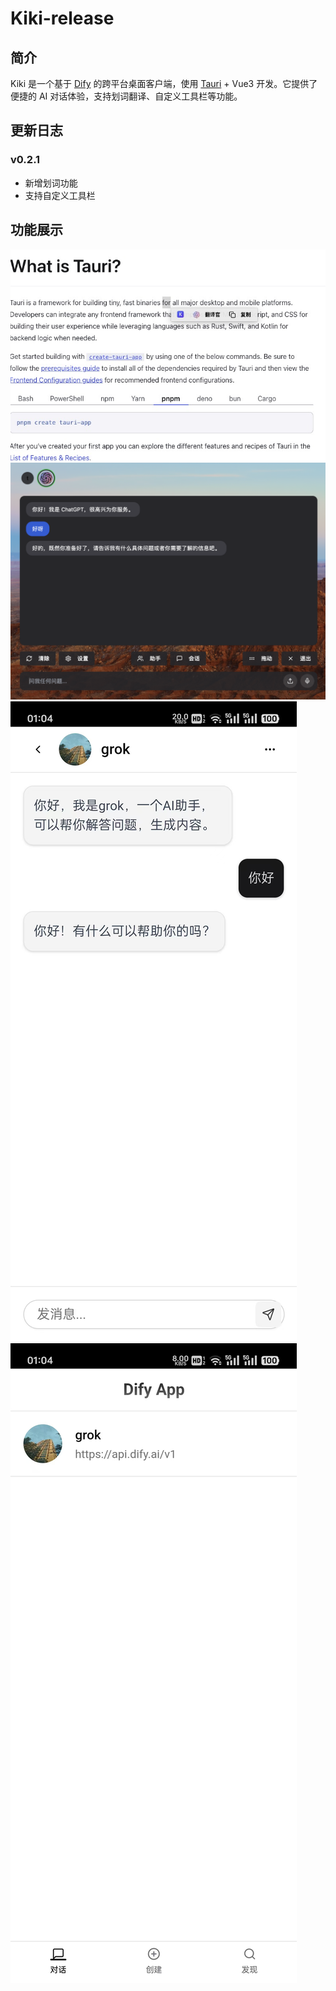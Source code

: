 # Kiki-release

## 简介
Kiki 是一个基于 [Dify](https://dify.ai) 的跨平台桌面客户端，使用 [Tauri](https://tauri.app/) + Vue3 开发。它提供了便捷的 AI 对话体验，支持划词翻译、自定义工具栏等功能。

## 更新日志
### v0.2.1
- 新增划词功能
- 支持自定义工具栏

## 功能展示

![划词功能展示](11732780734_.pic.jpg)
![工具栏展示](WX20241120-223911@2x.png)
![功能截图](71732208718_.pic.jpg)
![功能截图](81732208719_.pic.jpg)

